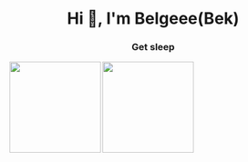 <h1 align="center">Hi 👋, I'm Belgeee(Bek)</h1>
<h3 align="center">Get sleep</h3>

<p align="left">
</p>

<img align="left"  height="160em" src="https://github-readme-stats-eight-theta.vercel.app/api?username=belgeee&show_icons=true&theme=algolia&include_all_commits=true&count_private=true"/>
  <img align="center"  height="160em" src="https://github-readme-stats-eight-theta.vercel.app/api/top-langs/?username=belgeee&layout=compact&langs_count=8&theme=algolia"/>

